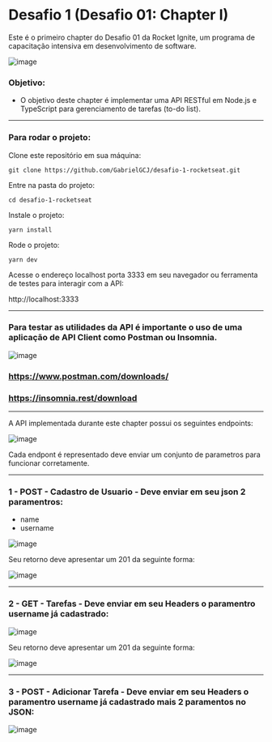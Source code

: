 # Desafio 1 (Desafio 01: Chapter I)
Este é o primeiro chapter do Desafio 01 da Rocket Ignite, um programa de capacitação intensiva em desenvolvimento de software.

![image](https://user-images.githubusercontent.com/91347602/232902040-1eb12147-f163-4dd8-bf03-0d2cd96cefb7.png)



### Objetivo:

- O objetivo deste chapter é implementar uma API RESTful em Node.js e TypeScript para gerenciamento de tarefas (to-do list).

---

### Para rodar o projeto:

Clone este repositório em sua máquina:

`git clone https://github.com/GabrielGCJ/desafio-1-rocketseat.git`

Entre na pasta do projeto:

`cd desafio-1-rocketseat`

Instale o projeto:

`yarn install`

Rode o projeto:

`yarn dev`

Acesse o endereço localhost porta 3333 em seu navegador ou ferramenta de testes para interagir com a API:

http://localhost:3333

---

### Para testar as utilidades da API é importante o uso de uma aplicação de API Client como Postman ou Insomnia.

![image](https://user-images.githubusercontent.com/91347602/232907354-81bfa735-8b77-45b0-a624-9964122a11bc.png)

### https://www.postman.com/downloads/

### https://insomnia.rest/download

---
A API implementada durante este chapter possui os seguintes endpoints:

![image](https://user-images.githubusercontent.com/91347602/233130037-144c6352-b522-4e07-8566-c2f9f7c8e6ba.png)

Cada endpont é representado deve enviar um conjunto de parametros para funcionar corretamente.

---

### 1 - POST - Cadastro de Usuario - Deve enviar em seu json 2 paramentros:

- name
- username

![image](https://user-images.githubusercontent.com/91347602/233141370-d18bfc4a-7662-4ecc-9c1a-ed952ff3dfb9.png)

Seu retorno deve apresentar um 201 da seguinte forma:

![image](https://user-images.githubusercontent.com/91347602/233133044-a9df73cb-5b79-47d9-990d-bf9d35c12962.png)

---

### 2 - GET - Tarefas - Deve enviar em seu Headers o paramentro username já cadastrado:

![image](https://user-images.githubusercontent.com/91347602/233141723-89703be4-1865-48e0-bfd7-2b3f9c30c5c8.png)

Seu retorno deve apresentar um 201 da seguinte forma:

![image](https://user-images.githubusercontent.com/91347602/233142016-6b0360ae-41e2-4d85-9dfe-1ee852c1d24d.png)

---

### 3 - POST - Adicionar Tarefa - Deve enviar em seu Headers o paramentro username já cadastrado mais 2 paramentos no JSON:

![image](https://user-images.githubusercontent.com/91347602/233142918-8faa9627-6186-45f8-ac40-8803653316c7.png)




